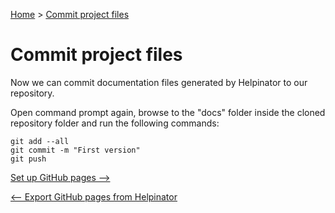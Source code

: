 [Home](index "") &gt;  [Commit project files](commitprojectfiles "Commit project files")

# Commit project files

Now we can commit documentation files generated by Helpinator to our repository.


Open command prompt again, browse to the "docs" folder inside the cloned repository folder and run the following commands:



```nohighlight
git add --all
git commit -m "First version"
git push
```

[Set up GitHub pages --&gt;](setupgithubpages "Next")

[&lt;-- Export GitHub pages from Helpinator](exportgithubpagesfromhelpinator "Previous")
